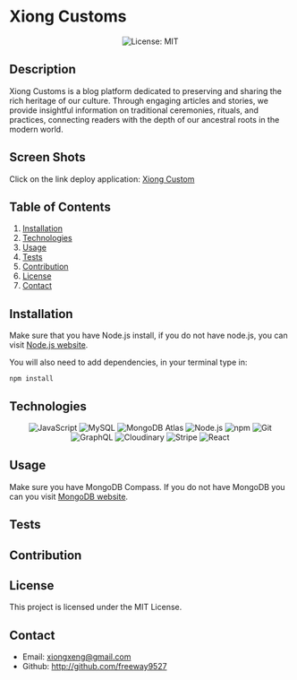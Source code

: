 # Xiong Customs 

<p align="center">
  <img src="https://img.shields.io/badge/License-MIT-blue" alt="License: MIT">
</p>

## Description
Xiong Customs is a blog platform dedicated to preserving and sharing the rich heritage of our culture. Through engaging articles and stories, we provide insightful information on traditional ceremonies, rituals, and practices, connecting readers with the depth of our ancestral roots in the modern world.

## Screen Shots


 Click on the link deploy application: 
[Xiong Custom]( https://)

## Table of Contents
1. [Installation](#installation)
2. [Technologies](#technologies)
3. [Usage](#usage)
4. [Tests](#tests)
5. [Contribution](#contribution)
6. [License](#license)
7. [Contact](#contact)

## Installation
Make sure that you have Node.js install, if you do not have node.js, you can visit [Node.js website](https://nodejs.org/en).

You will also need to add dependencies, in your terminal type in:

```
npm install
```


## Technologies

<p align="center">
  <img src="https://img.shields.io/badge/-JavaScript-blue?logo=JavaScript&logoColor=white" alt="JavaScript">
  <img src="https://img.shields.io/badge/-MongoDB-Green?logo=MongoDB&logoColor=white" alt="MySQL">
  <img src="https://img.shields.io/badge/-MongoDB%20Atlas-13aa52?style=flat&logo=MongoDB&logoColor=white" alt="MongoDB Atlas">
  <img src="https://img.shields.io/badge/-Node.js-purple?logo=Node.js&logoColor=white" alt="Node.js">
  <img src="https://img.shields.io/badge/-npm-CB3837?logo=npm&logoColor=white" alt="npm">
  <img src="https://img.shields.io/badge/-Git-orange?logo=Git&logoColor=white" alt="Git">
  <img src="https://img.shields.io/badge/-GraphQL-E10098?logo=GraphQL&logoColor=white" alt="GraphQL">
  <img src="https://img.shields.io/badge/-Cloudinary-3448C5?logo=Cloudinary&logoColor=white" alt="Cloudinary">
  <img src="https://img.shields.io/badge/-Stripe-626CD9?logo=Stripe&logoColor=white" alt="Stripe">
  <img src="https://img.shields.io/badge/-React-61DAFB?logo=React&logoColor=white" alt="React">


</p>

## Usage

Make sure you have MongoDB Compass. If you do not have MongoDB you can you visit [MongoDB website](https://www.mongodb.com/try/download/community).


## Tests



## Contribution



## License

This project is licensed under the MIT License.

## Contact

 * Email: xiongxeng@gmail.com
 * Github: http://github.com/freeway9527

